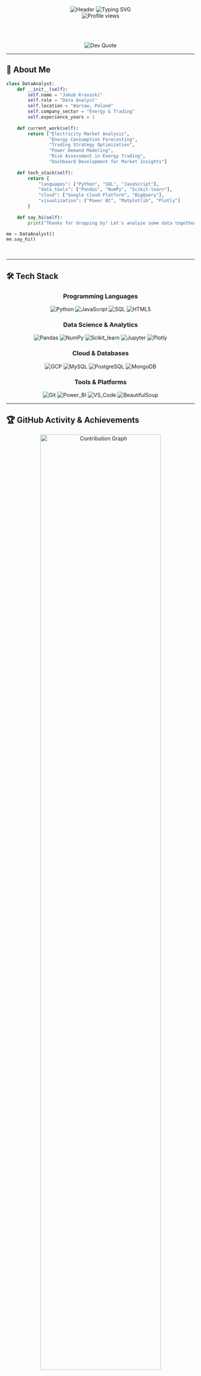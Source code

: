 <div align="center">
  
  <!-- Animated Header -->
  <img src="https://capsule-render.vercel.app/api?type=waving&color=0:064e3b,100:065f46&height=180&section=header&text=Jakub%20Krasuski&fontSize=75&fontAlignY=35&animation=fadeIn&fontColor=10b981&desc=Data%20Analyst%20|%20Python%20Developer%&descAlignY=55&descSize=18" alt="Header" />
  
  <!-- Typing Animation -->
  <img src="https://readme-typing-svg.herokuapp.com?font=Fira+Code&size=20&pause=1000&color=10b981&center=true&vCenter=true&width=500&lines=Electricity+Market+Analysis;Energy+Consumption+Forecasting;Trading+Strategy+Optimization" alt="Typing SVG" />
  
  <!-- Profile Views Counter -->
  <br>
  <img src="https://komarev.com/ghpvc/?username=Blizzeq&label=Profile%20Views&color=10b981&style=flat-square" alt="Profile views" />
  
  <br><br>
  
  <!-- Daily Dev Quote -->
  <img src="https://quotes-github-readme.vercel.app/api?type=horizontal&theme=merko" alt="Dev Quote" />
  
</div>

---

<h2 align="left">👋 About Me</h2>

```python
class DataAnalyst:
    def __init__(self):
        self.name = "Jakub Krasuski"
        self.role = "Data Analyst"
        self.location = "Warsaw, Poland"
        self.company_sector = "Energy & Trading"
        self.experience_years = 1
        
    def current_work(self):
        return ["Electricity Market Analysis", 
                "Energy Consumption Forecasting",
                "Trading Strategy Optimization",
                "Power Demand Modeling",
                "Risk Assessment in Energy Trading",
                "Dashboard Development for Market Insights"]
    
    def tech_stack(self):
        return {
            "languages": ["Python", "SQL", "JavaScript"],
            "data_tools": ["Pandas", "NumPy", "Scikit-learn"],
            "cloud": ["Google Cloud Platform", "BigQuery"],
            "visualization": ["Power BI", "Matplotlib", "Plotly"]
        }
    
    def say_hi(self):
        print("Thanks for dropping by! Let's analyze some data together! 📊")

me = DataAnalyst()
me.say_hi()
```

<br clear="both">

---

<h2 align="left">🛠️ Tech Stack</h2>

<div align="center">
  
  ### Programming Languages
  ![Python](https://img.shields.io/badge/Python-059669?style=for-the-badge&logo=python&logoColor=white)
  ![JavaScript](https://img.shields.io/badge/JavaScript-047857?style=for-the-badge&logo=javascript&logoColor=white)
  ![SQL](https://img.shields.io/badge/SQL-065f46?style=for-the-badge&logo=postgresql&logoColor=white)
  ![HTML5](https://img.shields.io/badge/HTML5-10b981?style=for-the-badge&logo=html5&logoColor=white)
  
  ### Data Science & Analytics
  ![Pandas](https://img.shields.io/badge/Pandas-059669?style=for-the-badge&logo=pandas&logoColor=white)
  ![NumPy](https://img.shields.io/badge/NumPy-047857?style=for-the-badge&logo=numpy&logoColor=white)
  ![Scikit_learn](https://img.shields.io/badge/Scikit_learn-065f46?style=for-the-badge&logo=scikit-learn&logoColor=white)
  ![Jupyter](https://img.shields.io/badge/Jupyter-10b981?style=for-the-badge&logo=jupyter&logoColor=white)
  ![Plotly](https://img.shields.io/badge/Plotly-047857?style=for-the-badge&logo=plotly&logoColor=white)
  
  ### Cloud & Databases
  ![GCP](https://img.shields.io/badge/Google_Cloud-065f46?style=for-the-badge&logo=google-cloud&logoColor=white)
  ![MySQL](https://img.shields.io/badge/MySQL-10b981?style=for-the-badge&logo=mysql&logoColor=white)
  ![PostgreSQL](https://img.shields.io/badge/PostgreSQL-059669?style=for-the-badge&logo=postgresql&logoColor=white)
  ![MongoDB](https://img.shields.io/badge/MongoDB-047857?style=for-the-badge&logo=mongodb&logoColor=white)
  
  ### Tools & Platforms
  ![Git](https://img.shields.io/badge/Git-065f46?style=for-the-badge&logo=git&logoColor=white)
  ![Power_BI](https://img.shields.io/badge/Power_BI-10b981?style=for-the-badge&logo=powerbi&logoColor=white)
  ![VS_Code](https://img.shields.io/badge/VS_Code-059669?style=for-the-badge&logo=visual-studio-code&logoColor=white)
  ![BeautifulSoup](https://img.shields.io/badge/BeautifulSoup-047857?style=for-the-badge&logo=python&logoColor=white)
  
</div>

---

<h2 align="left">🏆 GitHub Activity & Achievements</h2>

<div align="center">
  
  <!-- Contribution Calendar -->
  <img width="80%" src="https://github-profile-summary-cards.vercel.app/api/cards/profile-details?username=Blizzeq&theme=merko" alt="Contribution Graph" />
  
  <!-- Compact Stats -->
  <div>
    <img width="40%" src="https://github-profile-summary-cards.vercel.app/api/cards/stats?username=Blizzeq&theme=merko" alt="GitHub Stats" />
    <img width="40%" src="https://github-profile-summary-cards.vercel.app/api/cards/productive-time?username=Blizzeq&theme=merko&utcOffset=1" alt="Most Productive Time" />
  </div>
  
</div>

---

<h2 align="left">📈 Activity Graph</h2>

<div align="center">
  <img src="https://github-readme-activity-graph.vercel.app/graph?username=Blizzeq&bg_color=0d1117&color=10b981&line=059669&point=10b981&area=true&hide_border=true" alt="Activity Graph" />
</div>

---

<h2 align="left">💼 Skills & Expertise</h2>

<table align="center">
  <tr>
    <td align="center" width="50%">
      <h3>📊 Data Analysis & Machine Learning</h3>
      <img src="https://img.shields.io/badge/Time%20Series%20Analysis-059669?style=flat-square&logo=pandas&logoColor=white" />
      <img src="https://img.shields.io/badge/Statistical%20Modeling-047857?style=flat-square&logo=scipy&logoColor=white" />
      <img src="https://img.shields.io/badge/Data%20Cleaning-065f46?style=flat-square&logo=python&logoColor=white" />
      <img src="https://img.shields.io/badge/Feature%20Engineering-10b981?style=flat-square&logo=numpy&logoColor=white" />
      <img src="https://img.shields.io/badge/Predictive%20Modeling-059669?style=flat-square&logo=scikit-learn&logoColor=white" />
      <img src="https://img.shields.io/badge/Data%20Visualization-047857?style=flat-square&logo=plotly&logoColor=white" />
      <img src="https://img.shields.io/badge/ETL%20Processes-065f46?style=flat-square&logo=apache&logoColor=white" />
      <img src="https://img.shields.io/badge/A/B%20Testing-10b981?style=flat-square&logo=statistics&logoColor=white" />
    </td>
    <td align="center" width="50%">
      <h3>⚡ Energy Market Analytics</h3>
      <img src="https://img.shields.io/badge/Market%20Forecasting-059669?style=flat-square&logo=chart&logoColor=white" />
      <img src="https://img.shields.io/badge/Price%20Prediction-047857?style=flat-square&logo=trending&logoColor=white" />
      <img src="https://img.shields.io/badge/Risk%20Analysis-065f46?style=flat-square&logo=shield&logoColor=white" />
      <img src="https://img.shields.io/badge/Portfolio%20Optimization-10b981?style=flat-square&logo=calculator&logoColor=white" />
      <img src="https://img.shields.io/badge/Demand%20Forecasting-059669?style=flat-square&logo=lightning&logoColor=white" />
      <img src="https://img.shields.io/badge/Trading%20Strategies-047857?style=flat-square&logo=graph&logoColor=white" />
      <img src="https://img.shields.io/badge/Market%20Reports-065f46?style=flat-square&logo=document&logoColor=white" />
      <img src="https://img.shields.io/badge/KPI%20Monitoring-10b981?style=flat-square&logo=dashboard&logoColor=white" />
    </td>
  </tr>
  <tr>
    <td align="center" width="50%">
      <h3>🔧 Backend & Data Engineering</h3>
      <img src="https://img.shields.io/badge/REST%20APIs-059669?style=flat-square&logo=fastapi&logoColor=white" />
      <img src="https://img.shields.io/badge/Database%20Design-047857?style=flat-square&logo=mysql&logoColor=white" />
      <img src="https://img.shields.io/badge/Data%20Pipelines-065f46?style=flat-square&logo=apache-airflow&logoColor=white" />
      <img src="https://img.shields.io/badge/Web%20Scraping-10b981?style=flat-square&logo=beautifulsoup&logoColor=white" />
      <img src="https://img.shields.io/badge/Automation-059669?style=flat-square&logo=github-actions&logoColor=white" />
      <img src="https://img.shields.io/badge/API%20Integration-047857?style=flat-square&logo=postman&logoColor=white" />
      <img src="https://img.shields.io/badge/Cloud%20Computing-065f46?style=flat-square&logo=google-cloud&logoColor=white" />
      <img src="https://img.shields.io/badge/Data%20Security-10b981?style=flat-square&logo=security&logoColor=white" />
    </td>
    <td align="center" width="50%">
      <h3>🎨 Frontend & Visualization</h3>
      <img src="https://img.shields.io/badge/React-059669?style=flat-square&logo=react&logoColor=white" />
      <img src="https://img.shields.io/badge/JavaScript-047857?style=flat-square&logo=javascript&logoColor=white" />
      <img src="https://img.shields.io/badge/CSS3-065f46?style=flat-square&logo=css3&logoColor=white" />
      <img src="https://img.shields.io/badge/Responsive%20Design-10b981?style=flat-square&logo=responsive&logoColor=white" />
      <img src="https://img.shields.io/badge/Dashboard%20Design-059669?style=flat-square&logo=tableau&logoColor=white" />
      <img src="https://img.shields.io/badge/Data%20Storytelling-047857?style=flat-square&logo=powerbi&logoColor=white" />
      <img src="https://img.shields.io/badge/UX/UI%20Principles-065f46?style=flat-square&logo=figma&logoColor=white" />
      <img src="https://img.shields.io/badge/Interactive%20Charts-10b981?style=flat-square&logo=chart.js&logoColor=white" />
    </td>
  </tr>
</table>

---

<h2 align="left">📫 Contact</h2>

<div align="center">
  
  [![LinkedIn](https://img.shields.io/badge/LinkedIn-059669?style=for-the-badge&logo=linkedin&logoColor=white)](https://www.linkedin.com/in/krasuski-jakub99)
  [![Gmail](https://img.shields.io/badge/Gmail-047857?style=for-the-badge&logo=gmail&logoColor=white)](mailto:kj.krasuski.mail@gmail.com)
  [![GitHub](https://img.shields.io/badge/GitHub-065f46?style=for-the-badge&logo=github&logoColor=white)](https://github.com/Blizzeq)
  
</div>

---

<div align="center">
  
  <h3>⚡ Random Dev Joke</h3>
  
  <img src="https://readme-jokes.vercel.app/api?theme=green" alt="Dev Joke" />
  
</div>

---

<div align="center">
  <img src="https://capsule-render.vercel.app/api?type=waving&color=0:064e3b,100:065f46&height=100&section=footer" alt="Footer" />
</div>
